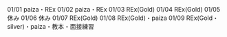 01/01
paiza・REx
01/02
paiza・REx
01/03
REx(Gold)
01/04
REx(Gold)
01/05
休み
01/06
休み
01/07
REx(Gold)
01/08
REx(Gold)・paiza
01/09
REx(Gold・silver)・paiza・教本・面接練習